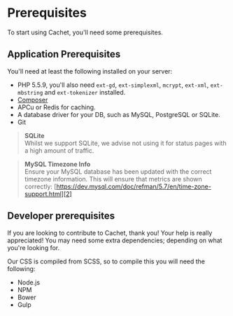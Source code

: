 # Prerequisites

To start using Cachet, you'll need some prerequisites.

## Application Prerequisites

You'll need at least the following installed on your server:

- PHP 5.5.9, you'll also need `ext-gd`, `ext-simplexml`, `mcrypt`,
  `ext-xml`, `ext-mbstring` and `ext-tokenizer` installed.
- [Composer][1]
- APCu or Redis for caching.
- A database driver for your DB, such as MySQL, PostgreSQL or SQLite.
- Git

> **SQLite**  
> Whilst we support SQLite, we advise not using it for status pages
> with a high amount of traffic.

> **MySQL Timezone Info**  
> Ensure your MySQL database has been updated with the correct timezone
> information. This will ensure that metrics are shown
> correctly: [https://dev.mysql.com/doc/refman/5.7/en/time-zone-support.html][2]

## Developer prerequisites

If you are looking to contribute to Cachet, thank you! Your help is really
appreciated! You may need some extra dependencies; depending on what you're looking for.

Our CSS is compiled from SCSS, so to compile this you will need the following:

- Node.js
- NPM
- Bower
- Gulp



[1]: https://getcomposer.org/
[2]: https://dev.mysql.com/doc/refman/5.7/en/time-zone-support.html
